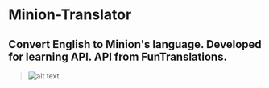 # Minion-Translator
Convert English to Minion's language. Developed for learning API. API from FunTranslations.
---
> ![alt text](https://github.com/am4n-raj/Minion-Translator/blob/main/minion.png)
